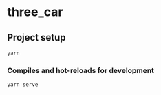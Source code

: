 # three_car

## Project setup
```
yarn
```

### Compiles and hot-reloads for development
```
yarn serve
```

